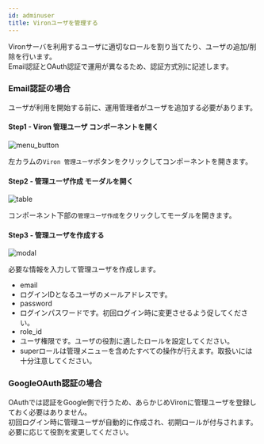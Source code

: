 ```yaml
---
id: adminuser
title: Vironユーザを管理する
---
```


Vironサーバを利用するユーザに適切なロールを割り当てたり、ユーザの追加/削除を行います。  
Email認証とOAuth認証で運用が異なるため、認証方式別に記述します。

### Email認証の場合

ユーザが利用を開始する前に、運用管理者がユーザを追加する必要があります。  

#### Step1 - Viron 管理ユーザ コンポーネントを開く

![menu_button](menu_button.png)

左カラムの`Viron 管理ユーザ`ボタンをクリックしてコンポーネントを開きます。

#### Step2 - 管理ユーザ作成 モーダルを開く

![table](table.png)

コンポーネント下部の`管理ユーザ作成`をクリックしてモーダルを開きます。

#### Step3 - 管理ユーザを作成する

![modal](modal.png)

必要な情報を入力して管理ユーザを作成します。

- email
 - ログインIDとなるユーザのメールアドレスです。
- password
 - ログインパスワードです。初回ログイン時に変更させるよう促してください。
- role_id
 - ユーザ権限です。ユーザの役割に適したロールを設定してください。
 - superロールは管理メニューを含めたすべての操作が行えます。取扱いには十分注意してください。

### GoogleOAuth認証の場合

OAuthでは認証をGoogle側で行うため、あらかじめVironに管理ユーザを登録しておく必要はありません。  
初回ログイン時に管理ユーザが自動的に作成され、初期ロールが付与されます。  
必要に応じて役割を変更してください。  
